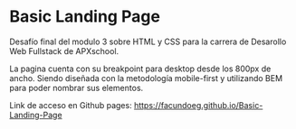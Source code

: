 # Basic Landing Page

Desafío final del modulo 3 sobre HTML y CSS para la carrera de Desarollo Web Fullstack de APXschool.

La pagina cuenta con su breakpoint para desktop desde los 800px de ancho. Siendo diseñada con la metodología mobile-first y utilizando BEM para poder nombrar sus elementos.

Link de acceso en Github pages: https://facundoeg.github.io/Basic-Landing-Page

